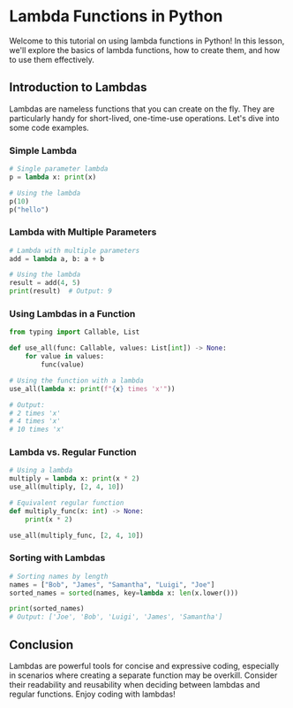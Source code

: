 
# Lambda Functions in Python

Welcome to this tutorial on using lambda functions in Python! In this lesson, we'll explore the basics of lambda functions, how to create them, and how to use them effectively.

## Introduction to Lambdas

Lambdas are nameless functions that you can create on the fly. They are particularly handy for short-lived, one-time-use operations. Let's dive into some code examples.

### Simple Lambda

```python
# Single parameter lambda
p = lambda x: print(x)

# Using the lambda
p(10)
p("hello")
```

### Lambda with Multiple Parameters

```python
# Lambda with multiple parameters
add = lambda a, b: a + b

# Using the lambda
result = add(4, 5)
print(result)  # Output: 9
```

### Using Lambdas in a Function

```python
from typing import Callable, List

def use_all(func: Callable, values: List[int]) -> None:
    for value in values:
        func(value)

# Using the function with a lambda
use_all(lambda x: print(f"{x} times 'x'"))

# Output:
# 2 times 'x'
# 4 times 'x'
# 10 times 'x'
```

### Lambda vs. Regular Function

```python
# Using a lambda
multiply = lambda x: print(x * 2)
use_all(multiply, [2, 4, 10])

# Equivalent regular function
def multiply_func(x: int) -> None:
    print(x * 2)

use_all(multiply_func, [2, 4, 10])
```

### Sorting with Lambdas

```python
# Sorting names by length
names = ["Bob", "James", "Samantha", "Luigi", "Joe"]
sorted_names = sorted(names, key=lambda x: len(x.lower()))

print(sorted_names)
# Output: ['Joe', 'Bob', 'Luigi', 'James', 'Samantha']
```

## Conclusion

Lambdas are powerful tools for concise and expressive coding, especially in scenarios where creating a separate function may be overkill. Consider their readability and reusability when deciding between lambdas and regular functions. Enjoy coding with lambdas!
